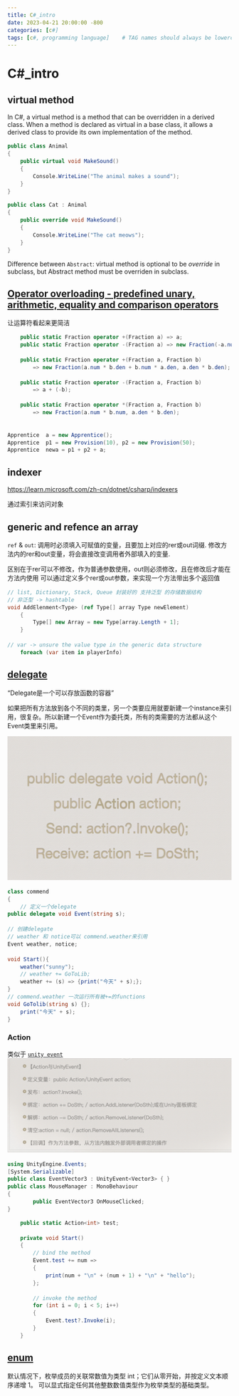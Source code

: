 ```yaml
---
title: C#_intro
date: 2023-04-21 20:00:00 -800
categories: [c#]
tags: [c#, programming language]    # TAG names should always be lowercase
---
```


# C#_intro

## virtual method
In C#, a virtual method is a method that can be overridden in a derived class. When a method is declared as virtual in a base class, it allows a derived class to provide its own implementation of the method.

```c#
public class Animal
{
    public virtual void MakeSound()
    {
        Console.WriteLine("The animal makes a sound");
    }
}
```
```c#
public class Cat : Animal
{
    public override void MakeSound()
    {
        Console.WriteLine("The cat meows");
    }
}
```
Difference between `Abstract`: virtual method is optional to be *override* in subclass, but Abstract method must be overriden in subclass.

## [Operator overloading - predefined unary, arithmetic, equality and comparison operators](https://learn.microsoft.com/en-us/dotnet/csharp/language-reference/operators/operator-overloading)
让运算符看起来更简洁
```c#
    public static Fraction operator +(Fraction a) => a;
    public static Fraction operator -(Fraction a) => new Fraction(-a.num, a.den);

    public static Fraction operator +(Fraction a, Fraction b)
        => new Fraction(a.num * b.den + b.num * a.den, a.den * b.den);

    public static Fraction operator -(Fraction a, Fraction b)
        => a + (-b);

    public static Fraction operator *(Fraction a, Fraction b)
        => new Fraction(a.num * b.num, a.den * b.den);


Apprentice  a = new Apprentice();
Apprentice  p1 = new Provision(10), p2 = new Provision(50);
Apprentice  newa = p1 + p2 + a;
```
## indexer
https://learn.microsoft.com/zh-cn/dotnet/csharp/indexers

通过索引来访问对象

## generic and refence an array
`ref` & `out`: 调用时必须填入可赋值的变量，且要加上对应的rer或out词缀. 修改方法内的rer和out变量，将会直接改变调用者外部填入的变量. 

区别在于rer可以不修改，作为普通参数使用，out则必须修改，且在修改后才能在方法内使用
可以通过定义多个rer或out参数，来实现一个方法带出多个返回值 
```c#
// list, Dictionary, Stack, Queue 封装好的 支持泛型 的存储数据结构
// 非泛型 -> hashtable
void AddElenment<Type> (ref Type[] array Type newElement)
    {
        Type[] new Array = new Type[array.Length + 1];
    }

// var -> unsure the value type in the generic data structure
    foreach (var item in playerInfo)
```

## [delegate](https://learn.microsoft.com/en-us/dotnet/csharp/programming-guide/delegates/)
“Delegate是一个可以存放函数的容器”

如果把所有方法放到各个不同的类里，另一个类要应用就要新建一个instance来引用，很复杂。所以新建一个Event作为委托类，所有的类需要的方法都从这个Event类里来引用。

![131059](/assets/pic/131059.png)
```c#
class commend
{
    // 定义一个delegate
public delegate void Event(string s);

// 创建delegate
// weather 和 notice可以 commend.weather来引用
Event weather, notice;

void Start(){
    weather("sunny");
    // weather += GoToLib;
    weather += (s) => {print("今天" + s);};
}
// commend.weather 一次运行所有被+=的functions
void GoTolib(string s) {};
    print("今天" + s);
}
```
### Action
类似于 [`unity event`](https://blog.csdn.net/qq_28849871/article/details/78366236)
![](/assets/pic/133919.png)


```c#
using UnityEngine.Events;
[System.Serializable]
public class EventVector3 : UnityEvent<Vector3> { }
public class MouseManager : MonoBehaviour
{
        public EventVector3 OnMouseClicked;
}
```

```c#
    public static Action<int> test;

    private void Start()
    {
        // bind the method
        Event.test += num =>
        {
            print(num + "\n" + (num + 1) + "\n" + "hello");
        };

        // invoke the method
        for (int i = 0; i < 5; i++)
        {
            Event.test?.Invoke(i);
        }
    }
```

## [enum](https://learn.microsoft.com/zh-cn/dotnet/csharp/language-reference/builtin-types/enum)

默认情况下，枚举成员的关联常数值为类型 int；它们从零开始，并按定义文本顺序递增 1。 可以显式指定任何其他整数数值类型作为枚举类型的基础类型。

